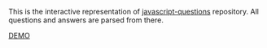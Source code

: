 This is the interactive representation of [javascript-questions](https://github.com/lydiahallie/javascript-questions) repository. All questions and answers are parsed from there.

[DEMO](https://ivanicharts.github.io/javascript-quizz)
